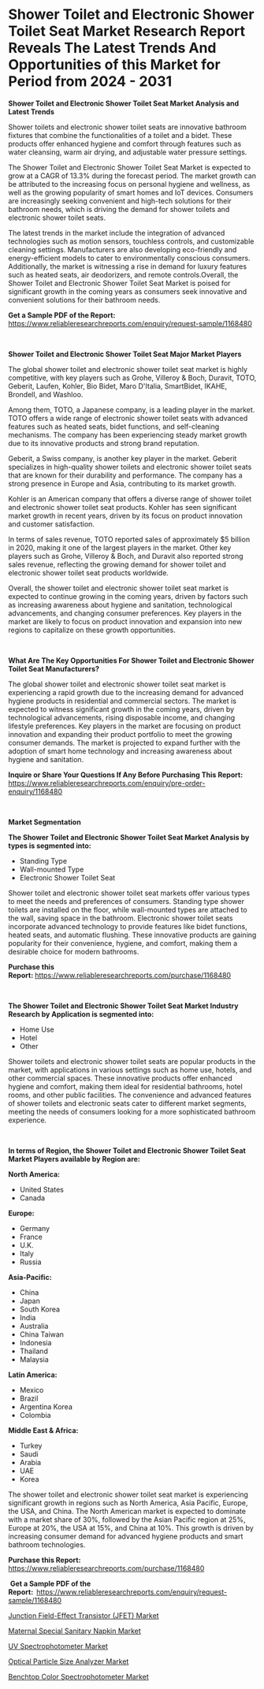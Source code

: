 <p><h1>Shower Toilet and Electronic Shower Toilet Seat Market Research Report Reveals The Latest Trends And Opportunities of this Market for Period from 2024 - 2031</h1></p><p><strong>Shower Toilet and Electronic Shower Toilet Seat Market Analysis and Latest Trends</strong></p>
<p><p>Shower toilets and electronic shower toilet seats are innovative bathroom fixtures that combine the functionalities of a toilet and a bidet. These products offer enhanced hygiene and comfort through features such as water cleansing, warm air drying, and adjustable water pressure settings.</p><p>The Shower Toilet and Electronic Shower Toilet Seat Market is expected to grow at a CAGR of 13.3% during the forecast period. The market growth can be attributed to the increasing focus on personal hygiene and wellness, as well as the growing popularity of smart homes and IoT devices. Consumers are increasingly seeking convenient and high-tech solutions for their bathroom needs, which is driving the demand for shower toilets and electronic shower toilet seats.</p><p>The latest trends in the market include the integration of advanced technologies such as motion sensors, touchless controls, and customizable cleaning settings. Manufacturers are also developing eco-friendly and energy-efficient models to cater to environmentally conscious consumers. Additionally, the market is witnessing a rise in demand for luxury features such as heated seats, air deodorizers, and remote controls.Overall, the Shower Toilet and Electronic Shower Toilet Seat Market is poised for significant growth in the coming years as consumers seek innovative and convenient solutions for their bathroom needs.</p></p>
<p><strong>Get a Sample PDF of the Report:&nbsp;</strong> <a href="https://www.reliableresearchreports.com/enquiry/request-sample/1168480">https://www.reliableresearchreports.com/enquiry/request-sample/1168480</a></p>
<p>&nbsp;</p>
<p><strong>Shower Toilet and Electronic Shower Toilet Seat Major Market Players</strong></p>
<p><p>The global shower toilet and electronic shower toilet seat market is highly competitive, with key players such as Grohe, Villeroy & Boch, Duravit, TOTO, Geberit, Laufen, Kohler, Bio Bidet, Maro D'Italia, SmartBidet, IKAHE, Brondell, and Washloo. </p><p>Among them, TOTO, a Japanese company, is a leading player in the market. TOTO offers a wide range of electronic shower toilet seats with advanced features such as heated seats, bidet functions, and self-cleaning mechanisms. The company has been experiencing steady market growth due to its innovative products and strong brand reputation.</p><p>Geberit, a Swiss company, is another key player in the market. Geberit specializes in high-quality shower toilets and electronic shower toilet seats that are known for their durability and performance. The company has a strong presence in Europe and Asia, contributing to its market growth.</p><p>Kohler is an American company that offers a diverse range of shower toilet and electronic shower toilet seat products. Kohler has seen significant market growth in recent years, driven by its focus on product innovation and customer satisfaction.</p><p>In terms of sales revenue, TOTO reported sales of approximately $5 billion in 2020, making it one of the largest players in the market. Other key players such as Grohe, Villeroy & Boch, and Duravit also reported strong sales revenue, reflecting the growing demand for shower toilet and electronic shower toilet seat products worldwide.</p><p>Overall, the shower toilet and electronic shower toilet seat market is expected to continue growing in the coming years, driven by factors such as increasing awareness about hygiene and sanitation, technological advancements, and changing consumer preferences. Key players in the market are likely to focus on product innovation and expansion into new regions to capitalize on these growth opportunities.</p></p>
<p>&nbsp;</p>
<p><strong>What Are The Key Opportunities For Shower Toilet and Electronic Shower Toilet Seat Manufacturers?</strong></p>
<p><p>The global shower toilet and electronic shower toilet seat market is experiencing a rapid growth due to the increasing demand for advanced hygiene products in residential and commercial sectors. The market is expected to witness significant growth in the coming years, driven by technological advancements, rising disposable income, and changing lifestyle preferences. Key players in the market are focusing on product innovation and expanding their product portfolio to meet the growing consumer demands. The market is projected to expand further with the adoption of smart home technology and increasing awareness about hygiene and sanitation.</p></p>
<p><strong>Inquire or Share Your Questions If Any Before Purchasing This Report:</strong> <a href="https://www.reliableresearchreports.com/enquiry/pre-order-enquiry/1168480">https://www.reliableresearchreports.com/enquiry/pre-order-enquiry/1168480</a></p>
<p>&nbsp;</p>
<p><strong>Market Segmentation</strong></p>
<p><strong>The Shower Toilet and Electronic Shower Toilet Seat Market Analysis by types is segmented into:</strong></p>
<p><ul><li>Standing Type</li><li>Wall-mounted Type</li><li>Electronic Shower Toilet Seat</li></ul></p>
<p><p>Shower toilet and electronic shower toilet seat markets offer various types to meet the needs and preferences of consumers. Standing type shower toilets are installed on the floor, while wall-mounted types are attached to the wall, saving space in the bathroom. Electronic shower toilet seats incorporate advanced technology to provide features like bidet functions, heated seats, and automatic flushing. These innovative products are gaining popularity for their convenience, hygiene, and comfort, making them a desirable choice for modern bathrooms.</p></p>
<p><strong>Purchase this Report:&nbsp;</strong><a href="https://www.reliableresearchreports.com/purchase/1168480">https://www.reliableresearchreports.com/purchase/1168480</a></p>
<p>&nbsp;</p>
<p><strong>The Shower Toilet and Electronic Shower Toilet Seat Market Industry Research by Application is segmented into:</strong></p>
<p><ul><li>Home Use</li><li>Hotel</li><li>Other</li></ul></p>
<p><p>Shower toilets and electronic shower toilet seats are popular products in the market, with applications in various settings such as home use, hotels, and other commercial spaces. These innovative products offer enhanced hygiene and comfort, making them ideal for residential bathrooms, hotel rooms, and other public facilities. The convenience and advanced features of shower toilets and electronic seats cater to different market segments, meeting the needs of consumers looking for a more sophisticated bathroom experience.</p></p>
<p>&nbsp;</p>
<p><strong>In terms of Region, the Shower Toilet and Electronic Shower Toilet Seat Market Players available by Region are:</strong></p>
<p>
    <p> <strong> North America: </strong>
        <ul>
            <li>United States</li>
            <li>Canada</li>
        </ul>
        </p> 
    <p> <strong> Europe: </strong>
        <ul>
            <li>Germany</li>
            <li>France</li>
            <li>U.K.</li>
            <li>Italy</li>
            <li>Russia</li>
        </ul>
        </p> 
    <p> <strong> Asia-Pacific: </strong>
        <ul>
            <li>China</li>
            <li>Japan</li>
            <li>South Korea</li>
            <li>India</li>
            <li>Australia</li>
            <li>China Taiwan</li>
            <li>Indonesia</li>
            <li>Thailand</li>
            <li>Malaysia</li>
        </ul>
        </p> 
    <p> <strong> Latin America: </strong>
        <ul>
            <li>Mexico</li>
            <li>Brazil</li>
            <li>Argentina Korea</li>
            <li>Colombia</li>
        </ul>
        </p> 
    <p> <strong> Middle East & Africa: </strong>
        <ul>
            <li>Turkey</li>
            <li>Saudi</li>
            <li>Arabia</li>
            <li>UAE</li>
            <li>Korea</li>
        </ul>
    </p>
    </p>
<p><p>The shower toilet and electronic shower toilet seat market is experiencing significant growth in regions such as North America, Asia Pacific, Europe, the USA, and China. The North American market is expected to dominate with a market share of 30%, followed by the Asian Pacific region at 25%, Europe at 20%, the USA at 15%, and China at 10%. This growth is driven by increasing consumer demand for advanced hygiene products and smart bathroom technologies.</p></p>
<p><strong>Purchase this Report: </strong><a href="https://www.reliableresearchreports.com/purchase/1168480">https://www.reliableresearchreports.com/purchase/1168480</a></p>
<p>&nbsp;<strong>Get a Sample PDF of the Report:&nbsp;&nbsp;</strong><a href="https://www.reliableresearchreports.com/enquiry/request-sample/1168480">https://www.reliableresearchreports.com/enquiry/request-sample/1168480</a></p>
<p><strong></strong></p>
<p><p><a href="https://view.publitas.com/reportprime-1/junction-field-effect-transistor-jfet-market-size-market-trends-and-growth-outlook-forecasted-for-period-from-2024-to-2031/">Junction Field-Effect Transistor (JFET) Market</a></p><p><a href="https://view.publitas.com/reportprime-1/maternal-special-sanitary-napkin-market-provides-a-comprehensive-analysis-including-a-macro-overview-of-the-market-as-well-as-micro-details-such-as-market-size-and-competitive-landscape/">Maternal Special Sanitary Napkin Market</a></p><p><a href="https://valiant-lunge-8fe.notion.site/UV-Spectrophotometer-Market-Offer-Valuable-Insights-into-Market-Size-Market-Share-Market-Trends-a-79f006d946364f668aafab8d11d719e4">UV Spectrophotometer Market</a></p><p><a href="https://artistic-helicopter-ca9.notion.site/Optical-Particle-Size-Analyzer-Market-A-Comprehensive-Report-of-its-Market-Share-Growth-Trends-20-11383386130e48beab289a3fce40ae51">Optical Particle Size Analyzer Market</a></p><p><a href="https://picayune-night-cbd.notion.site/Benchtop-Color-Spectrophotometer-Market-Size-2024-2031-Global-Industrial-Analysis-Key-Geographica-0a677d3be58b4fabbaf0cc1d1dbadf57">Benchtop Color Spectrophotometer Market</a></p></p>